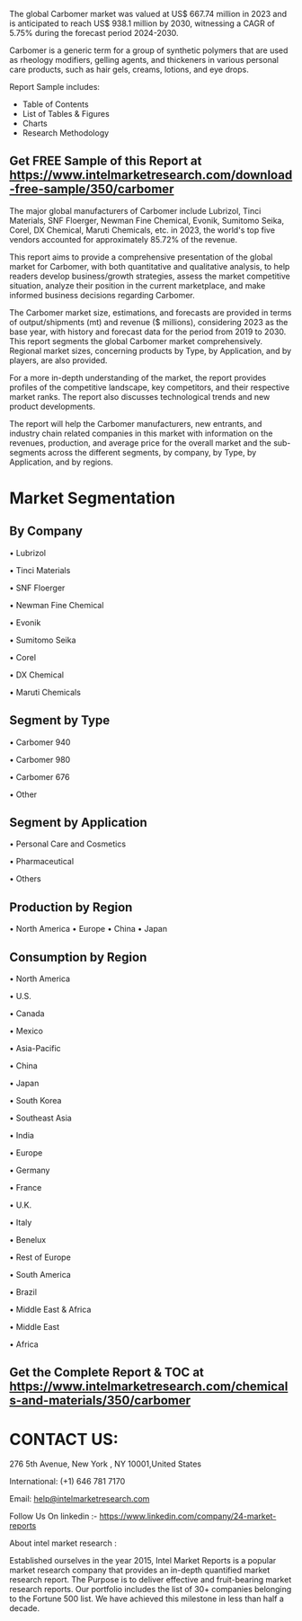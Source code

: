 
The global Carbomer market was valued at US$ 667.74 million in 2023 and is anticipated to reach US$ 938.1 million by 2030, witnessing a CAGR of 5.75% during the forecast period 2024-2030.

Carbomer is a generic term for a group of synthetic polymers that are used as rheology modifiers, gelling agents, and thickeners in various personal care products, such as hair gels, creams, lotions, and eye drops.

Report Sample includes:

- Table of Contents
- List of Tables & Figures
- Charts
- Research Methodology

Get FREE Sample of this Report at https://www.intelmarketresearch.com/download-free-sample/350/carbomer
-

The major global manufacturers of Carbomer include Lubrizol, Tinci Materials, SNF Floerger, Newman Fine Chemical, Evonik, Sumitomo Seika, Corel, DX Chemical, Maruti Chemicals, etc. in 2023, the world's top five vendors accounted for approximately 85.72% of the revenue.

This report aims to provide a comprehensive presentation of the global market for Carbomer, with both quantitative and qualitative analysis, to help readers develop business/growth strategies, assess the market competitive situation, analyze their position in the current marketplace, and make informed business decisions regarding Carbomer.

The Carbomer market size, estimations, and forecasts are provided in terms of output/shipments (mt) and revenue ($ millions), considering 2023 as the base year, with history and forecast data for the period from 2019 to 2030. This report segments the global Carbomer market comprehensively. Regional market sizes, concerning products by Type, by Application, and by players, are also provided.

For a more in-depth understanding of the market, the report provides profiles of the competitive landscape, key competitors, and their respective market ranks. The report also discusses technological trends and new product developments.

The report will help the Carbomer manufacturers, new entrants, and industry chain related companies in this market with information on the revenues, production, and average price for the overall market and the sub-segments across the different segments, by company, by Type, by Application, and by regions.

Market Segmentation
=
By Company
-


•	Lubrizol

•	Tinci Materials

•	SNF Floerger

•	Newman Fine Chemical

•	Evonik

•	Sumitomo Seika

•	Corel

•	DX Chemical

•	Maruti Chemicals


Segment by Type
-
•	Carbomer 940

•	Carbomer 980


•	Carbomer 676

•	Other


Segment by Application
-
•	Personal Care and Cosmetics

•	Pharmaceutical

•	Others


Production by Region
-
•	North America
•	Europe
•	China
•	Japan

Consumption by Region
-

•	North America

•	U.S.

•	Canada

•	Mexico

•	Asia-Pacific

•	China

•	Japan

•	South Korea

•	Southeast Asia

•	India

•	Europe

•	Germany

•	France

•	U.K.

•	Italy

•	Benelux

•	Rest of Europe

•	South America

•	Brazil

•	Middle East & Africa

•	Middle East

•	Africa

Get the Complete Report & TOC at https://www.intelmarketresearch.com/chemicals-and-materials/350/carbomer
-
CONTACT US:
=
276 5th Avenue, New York , NY 10001,United States

International: (+1) 646 781 7170

Email: help@intelmarketresearch.com


Follow Us On linkedin :- https://www.linkedin.com/company/24-market-reports

About intel market research :

Established ourselves in the year 2015, Intel Market Reports is a popular market research company that provides an in-depth quantified market research report. The Purpose is to deliver effective and fruit-bearing market research reports. Our portfolio includes the list of 30+ companies belonging to the Fortune 500 list. We have achieved this milestone in less than half a decade.
